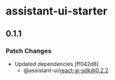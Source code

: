 # assistant-ui-starter

## 0.1.1

### Patch Changes

- Updated dependencies [ff042d8]
  - @assistant-ui/react-ai-sdk@0.2.2
